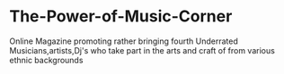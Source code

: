 # The-Power-of-Music-Corner
Online Magazine promoting rather bringing fourth Underrated Musicians,artists,Dj's who take part in the arts and craft of from various ethnic backgrounds 

